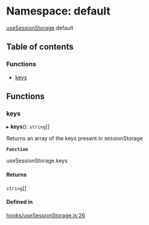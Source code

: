 # Namespace: default

[useSessionStorage](useSessionStorage.md).default

## Table of contents

### Functions

- [keys](useSessionStorage.default.md#keys)

## Functions

### keys

▸ **keys**(): `string`[]

Returns an array of the keys present in sessionStorage

**`Function`**

useSessionStorage.keys

#### Returns

`string`[]

#### Defined in

[hooks/useSessionStorage.js:26](https://github.com/Twipped/hooks/blob/86a2b07/hooks/useSessionStorage.js#L26)
